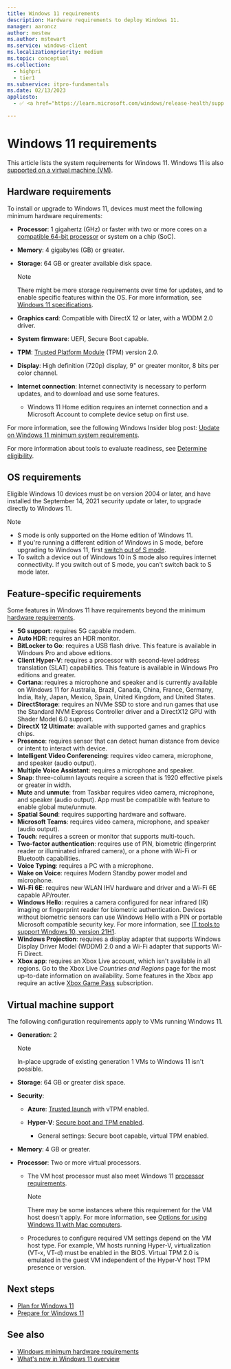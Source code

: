 ```yaml
---
title: Windows 11 requirements
description: Hardware requirements to deploy Windows 11.
manager: aaroncz
author: mestew
ms.author: mstewart
ms.service: windows-client
ms.localizationpriority: medium
ms.topic: conceptual
ms.collection:
  - highpri
  - tier1
ms.subservice: itpro-fundamentals
ms.date: 02/13/2023
appliesto:
  - ✅ <a href="https://learn.microsoft.com/windows/release-health/supported-versions-windows-client" target="_blank">Windows 11</a>

---
```


# Windows 11 requirements

This article lists the system requirements for Windows 11. Windows 11 is also [supported on a virtual machine (VM)](#virtual-machine-support).

## Hardware requirements

To install or upgrade to Windows 11, devices must meet the following minimum hardware requirements:

- **Processor**: 1 gigahertz (GHz) or faster with two or more cores on a [compatible 64-bit processor](/windows-hardware/design/minimum/windows-processor-requirements) or system on a chip (SoC).

- **Memory**: 4 gigabytes (GB) or greater.

- **Storage**: 64 GB or greater available disk space.

  > [!NOTE]
  > There might be more storage requirements over time for updates, and to enable specific features within the OS. For more information, see [Windows 11 specifications](https://www.microsoft.com/windows/windows-11-specifications).

- **Graphics card**: Compatible with DirectX 12 or later, with a WDDM 2.0 driver.

- **System firmware**: UEFI, Secure Boot capable.

- **TPM**: [Trusted Platform Module](/windows/security/information-protection/tpm/trusted-platform-module-overview) (TPM) version 2.0.

- **Display**: High definition (720p) display, 9" or greater monitor, 8 bits per color channel.

- **Internet connection**: Internet connectivity is necessary to perform updates, and to download and use some features.

  - Windows 11 Home edition requires an internet connection and a Microsoft Account to complete device setup on first use.

For more information, see the following Windows Insider blog post: [Update on Windows 11 minimum system requirements](https://blogs.windows.com/windows-insider/2021/06/28/update-on-windows-11-minimum-system-requirements/).

For more information about tools to evaluate readiness, see [Determine eligibility](windows-11-plan.md#determine-eligibility).

## OS requirements

Eligible Windows 10 devices must be on version 2004 or later, and have installed the September 14, 2021 security update or later, to upgrade directly to Windows 11.

> [!NOTE]
>
> - S mode is only supported on the Home edition of Windows 11.
> - If you're running a different edition of Windows in S mode, before upgrading to Windows 11, first [switch out of S mode](/windows/deployment/windows-10-pro-in-s-mode).
> - To switch a device out of Windows 10 in S mode also requires internet connectivity. If you switch out of S mode, you can't switch back to S mode later.

## Feature-specific requirements

Some features in Windows 11 have requirements beyond the minimum [hardware requirements](#hardware-requirements).

- **5G support**: requires 5G capable modem.
- **Auto HDR**: requires an HDR monitor.
- **BitLocker to Go**: requires a USB flash drive. This feature is available in Windows Pro and above editions.
- **Client Hyper-V**: requires a processor with second-level address translation (SLAT) capabilities. This feature is available in Windows Pro editions and greater.
- **Cortana**: requires a microphone and speaker and is currently available on Windows 11 for Australia, Brazil, Canada, China, France, Germany, India, Italy, Japan, Mexico, Spain, United Kingdom, and United States.
- **DirectStorage**: requires an NVMe SSD to store and run games that use the Standard NVM Express Controller driver and a DirectX12 GPU with Shader Model 6.0 support.
- **DirectX 12 Ultimate**: available with supported games and graphics chips.
- **Presence**: requires sensor that can detect human distance from device or intent to interact with device.
- **Intelligent Video Conferencing**: requires video camera, microphone, and speaker (audio output).
- **Multiple Voice Assistant**: requires a microphone and speaker.
- **Snap**: three-column layouts require a screen that is 1920 effective pixels or greater in width.
- **Mute** and **unmute**: from Taskbar requires video camera, microphone, and speaker (audio output). App must be compatible with feature to enable global mute/unmute.
- **Spatial Sound**: requires supporting hardware and software.
- **Microsoft Teams**: requires video camera, microphone, and speaker (audio output).
- **Touch**: requires a screen or monitor that supports multi-touch.
- **Two-factor authentication**: requires use of PIN, biometric (fingerprint reader or illuminated infrared camera), or a phone with Wi-Fi or Bluetooth capabilities.
- **Voice Typing**: requires a PC with a microphone.
- **Wake on Voice**: requires Modern Standby power model and microphone.
- **Wi-Fi 6E**: requires new WLAN IHV hardware and driver and a Wi-Fi 6E capable AP/router.
- **Windows Hello**: requires a camera configured for near infrared (IR) imaging or fingerprint reader for biometric authentication. Devices without biometric sensors can use Windows Hello with a PIN or portable Microsoft compatible security key. For more information, see [IT tools to support Windows 10, version 21H1](https://techcommunity.microsoft.com/t5/windows-it-pro-blog/it-tools-to-support-windows-10-version-21h1/ba-p/2365103).
- **Windows Projection**: requires a display adapter that supports Windows Display Driver Model (WDDM) 2.0 and a Wi-Fi adapter that supports Wi-Fi Direct.
- **Xbox app**: requires an Xbox Live account, which isn't available in all regions. Go to the Xbox Live *Countries and Regions* page for the most up-to-date information on availability. Some features in the Xbox app require an active [Xbox Game Pass](https://www.xbox.com/xbox-game-pass) subscription.

## Virtual machine support

The following configuration requirements apply to VMs running Windows 11.

- **Generation**: 2

  > [!NOTE]
  > In-place upgrade of existing generation 1 VMs to Windows 11 isn't possible.

- **Storage**: 64 GB or greater disk space.

- **Security**:

  - **Azure**: [Trusted launch](/azure/virtual-machines/trusted-launch) with vTPM enabled.
  - **Hyper-V**: [Secure boot and TPM enabled](/windows-server/virtualization/hyper-v/learn-more/Generation-2-virtual-machine-security-settings-for-Hyper-V#secure-boot-setting-in-hyper-v-manager).

    - General settings: Secure boot capable, virtual TPM enabled.

- **Memory**: 4 GB or greater.

- **Processor**: Two or more virtual processors.

  - The VM host processor must also meet Windows 11 [processor requirements](/windows-hardware/design/minimum/windows-processor-requirements).

    > [!NOTE]
    > There may be some instances where this requirement for the VM host doesn't apply. For more information, see [Options for using Windows 11 with Mac computers](https://support.microsoft.com/topic/cd15fd62-9b34-4b78-b0bc-121baa3c568c).<!-- 7600331 -->

  - Procedures to configure required VM settings depend on the VM host type. For example, VM hosts running Hyper-V, virtualization (VT-x, VT-d) must be enabled in the BIOS. Virtual TPM 2.0 is emulated in the guest VM independent of the Hyper-V host TPM presence or version.

## Next steps

- [Plan for Windows 11](windows-11-plan.md)
- [Prepare for Windows 11](windows-11-prepare.md)

## See also

- [Windows minimum hardware requirements](/windows-hardware/design/minimum/minimum-hardware-requirements-overview)
- [What's new in Windows 11 overview](/windows/whats-new/windows-11-overview)
